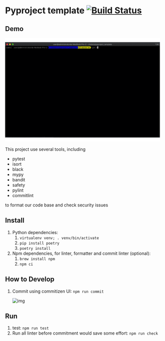 # Pyproject template [![Build Status](https://travis-ci.com/david30907d/pyproject_template.svg?branch=master)](https://travis-ci.com/github/david30907d/pyproject_template)

## Demo

<img width="640" src="demo.gif">

This project use several tools, including
* pytest
* isort
* black
* mypy
* bandit
* safety
* pylint
* commitlint

to format our code base and check security issues

## Install

1. Python dependencies:
    1. `virtualenv venv; . venv/bin/activate`
    2. `pip install poetry`
    3. `poetry install`
2. Npm dependencies, for linter, formatter and commit linter (optional):
    1. `brew install npm`
    2. `npm ci`

## How to Develop

1. Commit using commitizen UI: `npm run commit`

    ![img](https://github.com/commitizen/cz-cli/raw/master/meta/screenshots/add-commit.png)
## Run

1. test: `npm run test`
2. Run all linter before commitment would save some effort: `npm run check`
